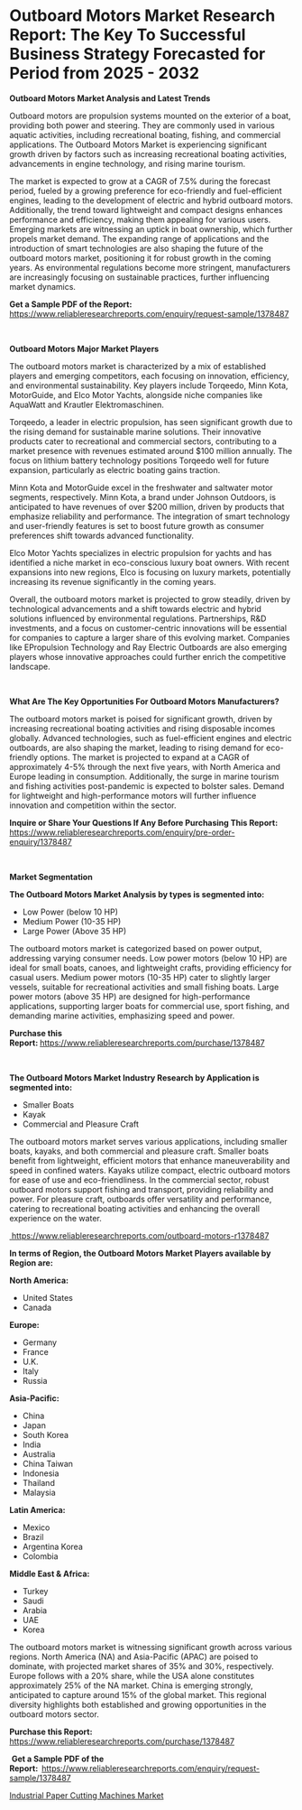 <p><h1>Outboard Motors Market Research Report: The Key To Successful Business Strategy Forecasted for Period from 2025 - 2032</h1></p><p><strong>Outboard Motors Market Analysis and Latest Trends</strong></p>
<p><p>Outboard motors are propulsion systems mounted on the exterior of a boat, providing both power and steering. They are commonly used in various aquatic activities, including recreational boating, fishing, and commercial applications. The Outboard Motors Market is experiencing significant growth driven by factors such as increasing recreational boating activities, advancements in engine technology, and rising marine tourism. </p><p>The market is expected to grow at a CAGR of 7.5% during the forecast period, fueled by a growing preference for eco-friendly and fuel-efficient engines, leading to the development of electric and hybrid outboard motors. Additionally, the trend toward lightweight and compact designs enhances performance and efficiency, making them appealing for various users. Emerging markets are witnessing an uptick in boat ownership, which further propels market demand. The expanding range of applications and the introduction of smart technologies are also shaping the future of the outboard motors market, positioning it for robust growth in the coming years. As environmental regulations become more stringent, manufacturers are increasingly focusing on sustainable practices, further influencing market dynamics.</p></p>
<p><strong>Get a Sample PDF of the Report:&nbsp;</strong> <a href="https://www.reliableresearchreports.com/enquiry/request-sample/1378487?utm_campaign=3250&utm_medium=2&utm_source=Github&utm_content=ia&utm_term=08042025&utm_id=outboard-motors">https://www.reliableresearchreports.com/enquiry/request-sample/1378487</a></p>
<p>&nbsp;</p>
<p><strong>Outboard Motors Major Market Players</strong></p>
<p><p>The outboard motors market is characterized by a mix of established players and emerging competitors, each focusing on innovation, efficiency, and environmental sustainability. Key players include Torqeedo, Minn Kota, MotorGuide, and Elco Motor Yachts, alongside niche companies like AquaWatt and Krautler Elektromaschinen.</p><p>Torqeedo, a leader in electric propulsion, has seen significant growth due to the rising demand for sustainable marine solutions. Their innovative products cater to recreational and commercial sectors, contributing to a market presence with revenues estimated around $100 million annually. The focus on lithium battery technology positions Torqeedo well for future expansion, particularly as electric boating gains traction. </p><p>Minn Kota and MotorGuide excel in the freshwater and saltwater motor segments, respectively. Minn Kota, a brand under Johnson Outdoors, is anticipated to have revenues of over $200 million, driven by products that emphasize reliability and performance. The integration of smart technology and user-friendly features is set to boost future growth as consumer preferences shift towards advanced functionality.</p><p>Elco Motor Yachts specializes in electric propulsion for yachts and has identified a niche market in eco-conscious luxury boat owners. With recent expansions into new regions, Elco is focusing on luxury markets, potentially increasing its revenue significantly in the coming years. </p><p>Overall, the outboard motors market is projected to grow steadily, driven by technological advancements and a shift towards electric and hybrid solutions influenced by environmental regulations. Partnerships, R&D investments, and a focus on customer-centric innovations will be essential for companies to capture a larger share of this evolving market. Companies like EPropulsion Technology and Ray Electric Outboards are also emerging players whose innovative approaches could further enrich the competitive landscape.</p></p>
<p>&nbsp;</p>
<p><strong>What Are The Key Opportunities For Outboard Motors Manufacturers?</strong></p>
<p><p>The outboard motors market is poised for significant growth, driven by increasing recreational boating activities and rising disposable incomes globally. Advanced technologies, such as fuel-efficient engines and electric outboards, are also shaping the market, leading to rising demand for eco-friendly options. The market is projected to expand at a CAGR of approximately 4-5% through the next five years, with North America and Europe leading in consumption. Additionally, the surge in marine tourism and fishing activities post-pandemic is expected to bolster sales. Demand for lightweight and high-performance motors will further influence innovation and competition within the sector.</p></p>
<p><strong>Inquire or Share Your Questions If Any Before Purchasing This Report:</strong> <a href="https://www.reliableresearchreports.com/enquiry/pre-order-enquiry/1378487?utm_campaign=3250&utm_medium=2&utm_source=Github&utm_content=ia&utm_term=08042025&utm_id=outboard-motors">https://www.reliableresearchreports.com/enquiry/pre-order-enquiry/1378487</a></p>
<p>&nbsp;</p>
<p><strong>Market Segmentation</strong></p>
<p><strong>The Outboard Motors Market Analysis by types is segmented into:</strong></p>
<p><ul><li>Low Power (below 10 HP)</li><li>Medium Power (10-35 HP)</li><li>Large Power (Above 35 HP)</li></ul></p>
<p><p>The outboard motors market is categorized based on power output, addressing varying consumer needs. Low power motors (below 10 HP) are ideal for small boats, canoes, and lightweight crafts, providing efficiency for casual users. Medium power motors (10-35 HP) cater to slightly larger vessels, suitable for recreational activities and small fishing boats. Large power motors (above 35 HP) are designed for high-performance applications, supporting larger boats for commercial use, sport fishing, and demanding marine activities, emphasizing speed and power.</p></p>
<p><strong>Purchase this Report:&nbsp;</strong><a href="https://www.reliableresearchreports.com/purchase/1378487?utm_campaign=3250&utm_medium=2&utm_source=Github&utm_content=ia&utm_term=08042025&utm_id=outboard-motors">https://www.reliableresearchreports.com/purchase/1378487</a></p>
<p>&nbsp;</p>
<p><strong>The Outboard Motors Market Industry Research by Application is segmented into:</strong></p>
<p><ul><li>Smaller Boats</li><li>Kayak</li><li>Commercial and Pleasure Craft</li></ul></p>
<p><p>The outboard motors market serves various applications, including smaller boats, kayaks, and both commercial and pleasure craft. Smaller boats benefit from lightweight, efficient motors that enhance maneuverability and speed in confined waters. Kayaks utilize compact, electric outboard motors for ease of use and eco-friendliness. In the commercial sector, robust outboard motors support fishing and transport, providing reliability and power. For pleasure craft, outboards offer versatility and performance, catering to recreational boating activities and enhancing the overall experience on the water.</p></p>
<p><a href="https://www.reliableresearchreports.com/outboard-motors-r1378487?utm_campaign=3250&utm_medium=2&utm_source=Github&utm_content=ia&utm_term=08042025&utm_id=outboard-motors">&nbsp;https://www.reliableresearchreports.com/outboard-motors-r1378487</a></p>
<p><strong>In terms of Region, the Outboard Motors Market Players available by Region are:</strong></p>
<p>
    <p> <strong> North America: </strong>
        <ul>
            <li>United States</li>
            <li>Canada</li>
        </ul>
        </p> 
    <p> <strong> Europe: </strong>
        <ul>
            <li>Germany</li>
            <li>France</li>
            <li>U.K.</li>
            <li>Italy</li>
            <li>Russia</li>
        </ul>
        </p> 
    <p> <strong> Asia-Pacific: </strong>
        <ul>
            <li>China</li>
            <li>Japan</li>
            <li>South Korea</li>
            <li>India</li>
            <li>Australia</li>
            <li>China Taiwan</li>
            <li>Indonesia</li>
            <li>Thailand</li>
            <li>Malaysia</li>
        </ul>
        </p> 
    <p> <strong> Latin America: </strong>
        <ul>
            <li>Mexico</li>
            <li>Brazil</li>
            <li>Argentina Korea</li>
            <li>Colombia</li>
        </ul>
        </p> 
    <p> <strong> Middle East & Africa: </strong>
        <ul>
            <li>Turkey</li>
            <li>Saudi</li>
            <li>Arabia</li>
            <li>UAE</li>
            <li>Korea</li>
        </ul>
    </p>
    </p>
<p><p>The outboard motors market is witnessing significant growth across various regions. North America (NA) and Asia-Pacific (APAC) are poised to dominate, with projected market shares of 35% and 30%, respectively. Europe follows with a 20% share, while the USA alone constitutes approximately 25% of the NA market. China is emerging strongly, anticipated to capture around 15% of the global market. This regional diversity highlights both established and growing opportunities in the outboard motors sector.</p></p>
<p><strong>Purchase this Report: </strong><a href="https://www.reliableresearchreports.com/purchase/1378487?utm_campaign=3250&utm_medium=2&utm_source=Github&utm_content=ia&utm_term=08042025&utm_id=outboard-motors">https://www.reliableresearchreports.com/purchase/1378487</a></p>
<p>&nbsp;<strong>Get a Sample PDF of the Report:&nbsp;&nbsp;</strong><a href="https://www.reliableresearchreports.com/enquiry/request-sample/1378487?utm_campaign=3250&utm_medium=2&utm_source=Github&utm_content=ia&utm_term=08042025&utm_id=outboard-motors">https://www.reliableresearchreports.com/enquiry/request-sample/1378487</a></p>
<p><strong></strong></p>
<p><p><a href="https://github.com/alejnaouare/Market-Research-Report-List-1/blob/main/industrial-paper-cutting-machines-market.md?utm_campaign=3250&utm_medium=2&utm_source=Github&utm_content=ia&utm_term=08042025&utm_id=outboard-motors">Industrial Paper Cutting Machines Market</a></p></p>